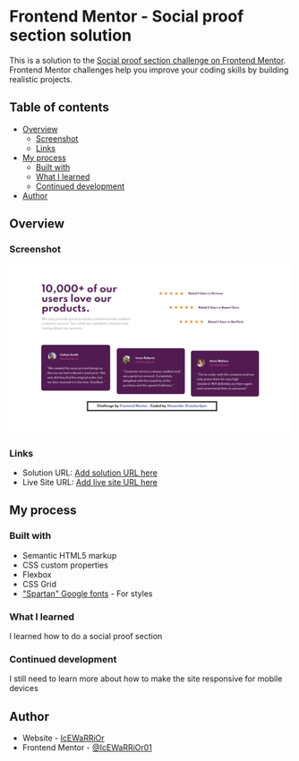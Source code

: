 # Frontend Mentor - Social proof section solution

This is a solution to the [Social proof section challenge on Frontend Mentor](https://www.frontendmentor.io/challenges/social-proof-section-6e0qTv_bA). Frontend Mentor challenges help you improve your coding skills by building realistic projects. 

## Table of contents

- [Overview](#overview)
  - [Screenshot](#screenshot)
  - [Links](#links)
- [My process](#my-process)
  - [Built with](#built-with)
  - [What I learned](#what-i-learned)
  - [Continued development](#continued-development)
- [Author](#author)

## Overview

### Screenshot

![](./screenshot.png)

### Links

- Solution URL: [Add solution URL here](https://your-solution-url.com)
- Live Site URL: [Add live site URL here](https://your-live-site-url.com)

## My process

### Built with

- Semantic HTML5 markup
- CSS custom properties
- Flexbox
- CSS Grid
- ["Spartan" Google fonts](https://fonts.google.com/specimen/Spartan?preview.text_type=custom) - For styles

### What I learned

I learned how to do a social proof section 

### Continued development

I still need to learn more about how to make the site responsive for mobile devices 

## Author

- Website - [IcEWaRRiOr](https://icewarriorblog.wordpress.com)
- Frontend Mentor - [@IcEWaRRiOr01](https://www.frontendmentor.io/profile/IcEWaRRiOr01/)
